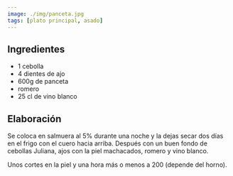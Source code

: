 ```yaml
---
image: ./img/panceta.jpg
tags: [plato principal, asado]
---
```


## Ingredientes

- 1 cebolla
- 4 dientes de ajo
- 600g de panceta
- romero
- 25 cl de vino blanco

## Elaboración

Se coloca en salmuera al 5% durante una noche y la dejas secar dos días en el frigo con el cuero
hacia arriba. Después con un buen fondo de cebollas Juliana, ajos con la piel machacados, romero y
vino blanco.

Unos cortes en la piel y una hora más o menos a 200 (depende del horno).
